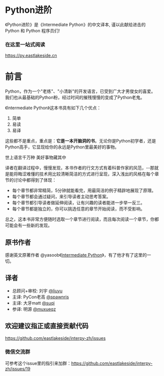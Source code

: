 Python进阶
=======

《Python进阶》是《Intermediate Python》的中文译本, 谨以此献给进击的 Python 和 Python 程序员们!

### 在这里一站式阅读
https://py.eastlakeside.cn

# 前言

Python，作为一个"老练"、"小清新"的开发语言，已受到广大才男俊女的喜爱。我们也从最基础的Python粉，经过时间的摧残慢慢的变成了Python老鬼。

《Intermediate Python》这本书具有如下几个优点：

1. 简单
2. 易读
3. 易译

这些都不是重点，重点是：**它是一本开脑洞的书**。无论你是Python初学者，还是Python高手，它显现给你的永远是Python里最美好的事物。

> 
世上语言千万种
美好事物藏其中

译者在翻译过程中，慢慢发现，本书作者的行文方式有着科普作家的风范，--那就是能将晦涩难懂的技术用比较清晰简洁的方式进行呈现，深入浅出的风格在每个章节的讨论中都得到了体现：

- 每个章节都非常精简，5分钟就能看完，用最简洁的例子精辟地展现了原理。
- 每个章节都会通过疑问，来引导读者主动思考答案。
- 每个章节都引导读者做延伸阅读，让有兴趣的读者能进一步举一反三。
- 每个章节都是独立的，你可以挑选任意的章节开始阅读，而不受影响。

总之，这本书非常方便随时选取一个章节进行阅读，而且每次阅读一个章节，你都可能会有一些新的发现。

## 原书作者

感谢英文原著作者 @yasoob《[Intermediate Python](https://github.com/yasoob/intermediatePython)》，有了他才有了这里的一切。

## 译者

- 总顾问+审校: 刘宇 [@liuyu](https://github.com/liuyu)
- 主译: PyCon老高 [@spawnris](https://github.com/spawnris)
- 主译: 大牙matt [@suqi](https://github.com/suqi)
- 参译: 明源 [@muxueqz](https://github.com/muxueqz)

## 欢迎建议指正或直接贡献代码

https://github.com/eastlakeside/interpy-zh/issues

### 微信交流群

可参考这个issue里的指引来加群：https://github.com/eastlakeside/interpy-zh/issues/19

